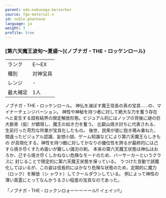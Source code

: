 ```yaml
---
parent: oda-nobunaga-berserker
source: fgo-material-v
id: noble-phantasm
language: ja
weight: 3
profile: true
---
```


### [第六天魔王波旬〜夏盛〜]{ノブナガ・THE・ロッケンロール}

<table>
  <tr><td>ランク</td><td>E〜EX</td></tr>
  <tr><td>種別</td><td>対神宝具</td></tr>
  <tr><td>レンジ</td><td>-</td></tr>
  <tr><td>最大補足</td><td>1人</td></tr>
</table>

ノブナガ・THE・ロッケンロール。
神仏を滅ぼす魔王信長の真の宝具……の、マイナーチェンジバーション。
神性や神秘を持つ者に対して絶大な力を奮う存在へと変生する固有結界の限定解放形態。ビジュアル的にはノッブの背後に謎の巨大骸骨（仮）が顕現し、魔王の如き力を奮う。
比叡山焼き討ちに代表される、生前行った苛烈な所業が宝具化したもの。
後世、民衆が彼に抱き積み重ねた、間違ったビジュアル認識、妄想小説、ゲーム知識などにより第六天魔王らしきもの が具現化する。神性を持つ敵に対してかなりの優位性を誇るが最終的には己すら焼き尽くすため扱いが難しい諸刃の剣。
本来の第六天魔王状態は神仏はおろか、己すら焼き尽くしかねない危険なモードのため、バーサーカーというクラスに 封じることで限定的に第六天魔王状態を保っている。
うつけた言動で誤魔化してはいるが、この姿は信長的にはかなり危険な状態のため、定期的に魔力（ロック）を解放（シ ャウト）してクールダウンしている。
例によって神性の薄い英霊にとってなんかうるさい程度の宝具なのであった。

「ノブナガ・THE・ロックンロォーーーーール!! イェイッ!!」
